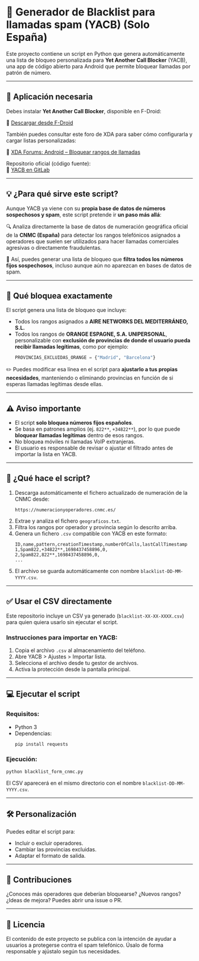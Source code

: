 # 📵 Generador de Blacklist para llamadas spam (YACB) (Solo España)

Este proyecto contiene un script en Python que genera automáticamente una lista de bloqueo personalizada para **Yet Another Call Blocker** (YACB), una app de código abierto para Android que permite bloquear llamadas por patrón de número.

---

## 📱 Aplicación necesaria

Debes instalar **Yet Another Call Blocker**, disponible en F-Droid:

🔗 [Descargar desde F-Droid](https://f-droid.org/en/packages/dummydomain.yetanothercallblocker/)

También puedes consultar este foro de XDA para saber cómo configurarla y cargar listas personalizadas:

🔗 [XDA Forums: Android – Bloquear rangos de llamadas](https://xdaforums.com/t/android-how-to-block-several-or-range-based-phone-callers-numbers.4638624/)

Repositorio oficial (código fuente):  
🔗 [YACB en GitLab](https://gitlab.com/xynngh/YetAnotherCallBlocker)

---

## 💡 ¿Para qué sirve este script?

Aunque YACB ya viene con su **propia base de datos de números sospechosos y spam**, este script pretende ir **un paso más allá**:

🔍 Analiza directamente la base de datos de numeración geográfica oficial de la **CNMC (España)** para detectar los rangos telefónicos asignados a operadores que suelen ser utilizados para hacer llamadas comerciales agresivas o directamente fraudulentas.

🎯 Así, puedes generar una lista de bloqueo que **filtra todos los números fijos sospechosos**, incluso aunque aún no aparezcan en bases de datos de spam.

---

## 🚫 Qué bloquea exactamente

El script genera una lista de bloqueo que incluye:

- Todos los rangos asignados a **AIRE NETWORKS DEL MEDITERRÁNEO, S.L.**
- Todos los rangos de **ORANGE ESPAGNE, S.A. UNIPERSONAL**, personalizable con **exclusión de provincias de donde el usuario pueda recibir llamadas legítimas**, como por ejemplo:
  ```python
  PROVINCIAS_EXCLUIDAS_ORANGE = {"Madrid", "Barcelona"}
  ```

✏️ Puedes modificar esa línea en el script para **ajustarlo a tus propias necesidades**, manteniendo o eliminando provincias en función de si esperas llamadas legítimas desde ellas.

---

## ⚠️ Aviso importante

- El script **solo bloquea números fijos españoles**.
- Se basa en patrones amplios (ej. `822**`, `+34822**`), por lo que puede **bloquear llamadas legítimas** dentro de esos rangos.
- No bloquea móviles ni llamadas VoIP extranjeras.
- El usuario es responsable de revisar o ajustar el filtrado antes de importar la lista en YACB.

---

## 🧰 ¿Qué hace el script?

1. Descarga automáticamente el fichero actualizado de numeración de la CNMC desde:
   ```
   https://numeracionyoperadores.cnmc.es/
   ```
2. Extrae y analiza el fichero `geograficos.txt`.
3. Filtra los rangos por operador y provincia según lo descrito arriba.
4. Genera un fichero `.csv` compatible con YACB en este formato:
   ```
   ID,name,pattern,creationTimestamp,numberOfCalls,lastCallTimestamp
   1,Spam822,+34822**,1698437458896,0,
   2,Spam822,822**,1698437458896,0,
   ...
   ```
5. El archivo se guarda automáticamente con nombre `blacklist-DD-MM-YYYY.csv`.

---

## ✅ Usar el CSV directamente

Este repositorio incluye un CSV ya generado (`blacklist-XX-XX-XXXX.csv`) para quien quiera usarlo sin ejecutar el script.

### Instrucciones para importar en YACB:

1. Copia el archivo `.csv` al almacenamiento del teléfono.
2. Abre YACB > Ajustes > Importar lista.
3. Selecciona el archivo desde tu gestor de archivos.
4. Activa la protección desde la pantalla principal.

---

## 💻 Ejecutar el script

### Requisitos:
- Python 3
- Dependencias:
  ```bash
  pip install requests
  ```

### Ejecución:
```bash
python blacklist_form_cnmc.py
```

El CSV aparecerá en el mismo directorio con el nombre `blacklist-DD-MM-YYYY.csv`.

---

## 🛠 Personalización

Puedes editar el script para:
- Incluir o excluir operadores.
- Cambiar las provincias excluidas.
- Adaptar el formato de salida.

---

## 🤝 Contribuciones

¿Conoces más operadores que deberían bloquearse? ¿Nuevos rangos? ¿Ideas de mejora? Puedes abrir una issue o PR.

---

## 📜 Licencia

El contenido de este proyecto se publica con la intención de ayudar a usuarios a protegerse contra el spam telefónico. Úsalo de forma responsable y ajústalo según tus necesidades.
